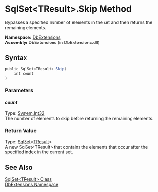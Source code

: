 SqlSet&lt;TResult>.Skip Method
==============================
Bypasses a specified number of elements in the set and then returns the remaining elements.

**Namespace:** [DbExtensions][1]  
**Assembly:** DbExtensions (in DbExtensions.dll)

Syntax
------

```csharp
public SqlSet<TResult> Skip(
	int count
)
```

### Parameters

#### *count*
Type: [System.Int32][2]  
The number of elements to skip before returning the remaining elements.

### Return Value
Type: [SqlSet][3]&lt;[TResult][3]>  
A new [SqlSet&lt;TResult>][3] that contains the elements that occur after the specified index in the current set.

See Also
--------
[SqlSet&lt;TResult> Class][3]  
[DbExtensions Namespace][1]  

[1]: ../README.md
[2]: http://msdn.microsoft.com/en-us/library/td2s409d
[3]: README.md
